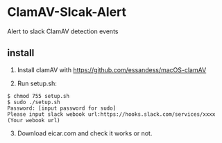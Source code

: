 # ClamAV-Slcak-Alert
Alert to slack ClamAV detection events

## install

1. Install clamAV with https://github.com/essandess/macOS-clamAV

2. Run setup.sh:
```
$ chmod 755 setup.sh
$ sudo ./setup.sh
Password: [input password for sudo]
Please input slack webook url:https://hooks.slack.com/services/xxxx (Your webook url)
```

3. Download eicar.com and check it works or not.